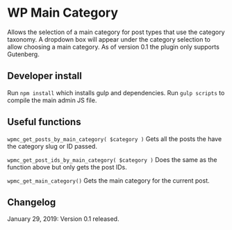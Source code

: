 # WP Main Category
Allows the selection of a main category for post types that use the category taxonomy. A dropdown box will appear under the category selection to allow choosing a main category. As of version 0.1 the plugin only supports Gutenberg. 

## Developer install
Run `npm install` which installs gulp and dependencies.
Run `gulp scripts` to compile the main admin JS file.

## Useful functions
`wpmc_get_posts_by_main_category( $category )` 
Gets all the posts the have the category slug or ID passed.

`wpmc_get_post_ids_by_main_category( $category )` 
Does the same as the function above but only gets the post IDs.

`wpmc_get_main_category()`
Gets the main category for the current post.

## Changelog
January 29, 2019: Version 0.1 released.